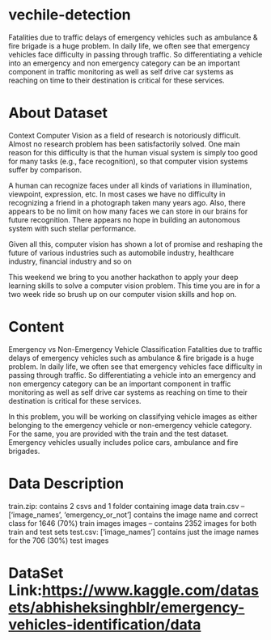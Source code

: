 # vechile-detection
Fatalities due to traffic delays of emergency vehicles such as ambulance & fire brigade is a huge problem. In daily life, we often see that emergency vehicles face difficulty in passing through traffic. So differentiating a vehicle into an emergency and non emergency category can be an important component in traffic monitoring as well as self drive car systems as reaching on time to their destination is critical for these services.


# About Dataset
Context
Computer Vision as a field of research is notoriously difficult. Almost no research problem has been satisfactorily solved. One main reason for this difficulty is that the human visual system is simply too good for many tasks (e.g., face recognition), so that computer vision systems suffer by comparison.

A human can recognize faces under all kinds of variations in illumination, viewpoint, expression, etc. In most cases we have no difficulty in recognizing a friend in a photograph taken many years ago. Also, there appears to be no limit on how many faces we can store in our brains for future recognition. There appears no hope in building an autonomous system with such stellar performance.

Given all this, computer vision has shown a lot of promise and reshaping the future of various industries such as automobile industry, healthcare industry, financial industry and so on

This weekend we bring to you another hackathon to apply your deep learning skills to solve a computer vision problem. This time you are in for a two week ride so brush up on our computer vision skills and hop on.

# Content
Emergency vs Non-Emergency Vehicle Classification
Fatalities due to traffic delays of emergency vehicles such as ambulance & fire brigade is a huge problem. In daily life, we often see that emergency vehicles face difficulty in passing through traffic. So differentiating a vehicle into an emergency and non emergency category can be an important component in traffic monitoring as well as self drive car systems as reaching on time to their destination is critical for these services.

In this problem, you will be working on classifying vehicle images as either belonging to the emergency vehicle or non-emergency vehicle category. For the same, you are provided with the train and the test dataset. Emergency vehicles usually includes police cars, ambulance and fire brigades.

# Data Description
train.zip: contains 2 csvs and 1 folder containing image data
train.csv – [‘image_names’, ‘emergency_or_not’] contains the image name and correct class for 1646 (70%) train images
images – contains 2352 images for both train and test sets
test.csv: [‘image_names’] contains just the image names for the 706 (30%) test images
# DataSet Link:https://www.kaggle.com/datasets/abhisheksinghblr/emergency-vehicles-identification/data
